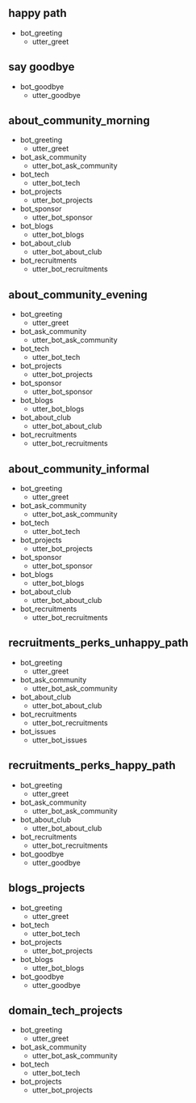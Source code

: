 ## happy path
* bot_greeting
  - utter_greet

## say goodbye
* bot_goodbye
  - utter_goodbye

## about_community_morning
* bot_greeting
  - utter_greet
* bot_ask_community
  - utter_bot_ask_community
* bot_tech
  - utter_bot_tech
* bot_projects
  - utter_bot_projects
* bot_sponsor
  - utter_bot_sponsor
* bot_blogs
  - utter_bot_blogs
* bot_about_club
  - utter_bot_about_club
* bot_recruitments
  - utter_bot_recruitments

## about_community_evening
* bot_greeting
  - utter_greet
* bot_ask_community
  - utter_bot_ask_community
* bot_tech
  - utter_bot_tech
* bot_projects
  - utter_bot_projects
* bot_sponsor
  - utter_bot_sponsor
* bot_blogs
  - utter_bot_blogs
* bot_about_club
  - utter_bot_about_club
* bot_recruitments
  - utter_bot_recruitments

## about_community_informal
* bot_greeting
  - utter_greet
* bot_ask_community
  - utter_bot_ask_community
* bot_tech
  - utter_bot_tech
* bot_projects
  - utter_bot_projects
* bot_sponsor
  - utter_bot_sponsor
* bot_blogs
  - utter_bot_blogs
* bot_about_club
  - utter_bot_about_club
* bot_recruitments
  - utter_bot_recruitments

## recruitments_perks_unhappy_path
* bot_greeting
  - utter_greet
* bot_ask_community
  - utter_bot_ask_community
* bot_about_club
  - utter_bot_about_club
* bot_recruitments
  - utter_bot_recruitments
* bot_issues
  - utter_bot_issues

## recruitments_perks_happy_path
* bot_greeting
  - utter_greet
* bot_ask_community
  - utter_bot_ask_community
* bot_about_club
  - utter_bot_about_club
* bot_recruitments
  - utter_bot_recruitments
* bot_goodbye
  - utter_goodbye

## blogs_projects
* bot_greeting
  - utter_greet
* bot_tech
  - utter_bot_tech
* bot_projects
  - utter_bot_projects
* bot_blogs
  - utter_bot_blogs
* bot_goodbye
  - utter_goodbye

## domain_tech_projects
* bot_greeting
  - utter_greet
* bot_ask_community
  - utter_bot_ask_community
* bot_tech
  - utter_bot_tech
* bot_projects
  - utter_bot_projects

